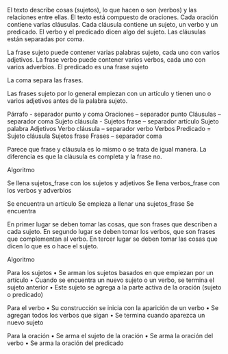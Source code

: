 El texto describe cosas (sujetos), lo que hacen o son (verbos) y las relaciones entre ellas.
El texto está compuesto de oraciones. Cada oración contiene varias cláusulas. Cada cláusula contiene un sujeto, un verbo y un predicado. El verbo y el predicado dicen algo del sujeto. Las cláusulas están separadas por coma.

La frase sujeto puede contener varias palabras sujeto, cada uno con varios adjetivos.
La frase verbo puede contener varios verbos, cada uno con varios adverbios.
El predicado es una frase sujeto

La coma separa las frases.

Las frases sujeto por lo general empiezan con un artículo y tienen uno o varios adjetivos antes de la palabra sujeto.

Párrafo -  separador punto y coma
	Oraciones – separador punto
		Cláusulas – separador coma
			Sujeto cláusula - 
				Sujetos frase – separador artículo
					Sujeto palabra
					Adjetivos
			Verbo cláusula – separador verbo
				Verbos
			Predicado = Sujeto cláusula
				Sujetos frase
		Frases – separador coma

Parece que frase y cláusula es lo mismo o se trata de igual manera. La diferencia es que la cláusula es completa y la frase no.

Algoritmo

Se llena sujetos_frase con los sujetos y adjetivos
Se llena verbos_frase con los verbos y adverbios

Se encuentra un artículo
	Se empieza a llenar una sujetos_frase
Se encuentra



En primer lugar se deben tomar las cosas, que son frases que describen a cada sujeto.
En segundo lugar se deben tomar los verbos, que son frases que complementan al verbo.
En tercer lugar se deben tomar las cosas que dicen lo que es o hace el sujeto.




Algoritmo

Para los sujetos
    • Se arman los sujetos basados en que empiezan por un artículo
    • Cuando se encuentra un nuevo sujeto o un verbo, se termina el sujeto anterior
    • Este sujeto se agrega a la parte activa de la oración (sujeto o predicado)

Para el verbo
    • Su construcción se inicia con la aparición de un verbo
    • Se agregan todos los verbos que sigan
    • Se termina cuando aparezca un nuevo sujeto
      
Para la oración
    • Se arma el sujeto de la oración
    • Se arma la oración del verbo
    • Se arma la oración del predicado
